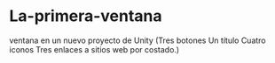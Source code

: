# La-primera-ventana
ventana en un nuevo proyecto de Unity (Tres botones   Un título   Cuatro iconos   Tres enlaces a sitios web por costado.)
